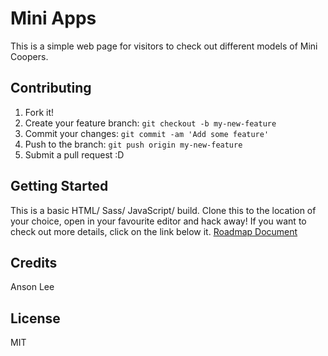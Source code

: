 # Mini Apps
This is a simple web page for visitors to check out different models of Mini Coopers.
## Contributing
1. Fork it!
2. Create your feature branch: `git checkout -b my-new-feature`
3. Commit your changes: `git commit -am 'Add some feature'`
4. Push to the branch: `git push origin my-new-feature`
5. Submit a pull request :D
## Getting Started
This is a basic HTML/ Sass/ JavaScript/ build.
Clone this to the location of your choice, open in your favourite editor and hack away!  If you want to check out more details, click on the link below it. [Roadmap Document](https://docs.google.com/document/d/1WMYMyVfhG3vSDnYUDeMpWozMxrWwVeIst3h0GN7R7T4/edit)
## Credits
Anson Lee
## License
MIT